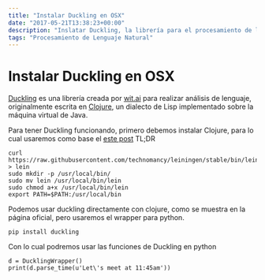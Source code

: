 ```yaml
---
title: "Instalar Duckling en OSX"
date: "2017-05-21T13:38:23+00:00"
description: "Inslatar Duckling, la librería para el procesamiento de lenguaje natural en Clojure en OSX"
tags: "Procesamiento de Lenguaje Natural"
---
```

# Instalar Duckling en OSX

[Duckling](https://duckling.wit.ai/) es una librería creada por [wit.ai](https://wit.ai) para realizar análisis de lenguaje, originalmente escrita en [Clojure](https://clojure.org/), un dialecto de Lisp implementado sobre la máquina virtual de Java. 

Para tener Duckling funcionando, primero debemos instalar Clojure, para lo cual usaremos como base el [este post](http://www.lispcast.com/clojure-mac)
TL;DR
```
curl https://raw.githubusercontent.com/technomancy/leiningen/stable/bin/lein > lein
sudo mkdir -p /usr/local/bin/
sudo mv lein /usr/local/bin/lein
sudo chmod a+x /usr/local/bin/lein
export PATH=$PATH:/usr/local/bin
```
Podemos usar duckling directamente con clojure, como se muestra en la página oficial, pero usaremos el wrapper para python.

```
pip install duckling
```

Con lo cual podremos usar las funciones de Duckling en python


```
d = DucklingWrapper()
print(d.parse_time(u'Let\'s meet at 11:45am'))
```

